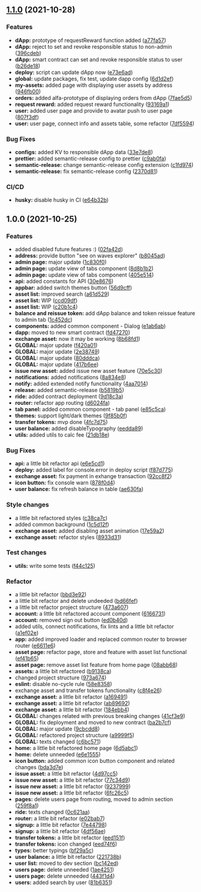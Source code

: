 ## [1.1.0](https://github.com/blednaya-luna/nyan-coin/compare/v1.0.0...v1.1.0) (2021-10-28)


### Features

* **dApp:** prototype of requestReward function added ([a77fa57](https://github.com/blednaya-luna/nyan-coin/commit/a77fa57f7fededb9043ab426a5dc5fa1e688ddfb))
* **dApp:** reject to set and revoke responsible status to non-admin ([396cdeb](https://github.com/blednaya-luna/nyan-coin/commit/396cdeb4f5d3e3ad60cfc794df3198960e451e2a))
* **dApp:** smart contract can set and revoke responsible status to user ([b26de18](https://github.com/blednaya-luna/nyan-coin/commit/b26de1838097ddeb014a04a964206afca0e58a79))
* **deploy:** script can update dApp now ([e73e6ad](https://github.com/blednaya-luna/nyan-coin/commit/e73e6ad09075968bc6e2b5ac749819f6baf90633))
* **global:** update packages, fix test, update dapp config ([6d1d2ef](https://github.com/blednaya-luna/nyan-coin/commit/6d1d2ef68be563ff41e55c7e14f17f380063c15b))
* **my-assets:** added page with displaying user assets by address ([946fb00](https://github.com/blednaya-luna/nyan-coin/commit/946fb0070aab34d1847f31c4e5c0acd771fcbd60))
* **orders:** added alfa-prototype of displaying orders from dApp ([7fae5d5](https://github.com/blednaya-luna/nyan-coin/commit/7fae5d5e72c622c2039f26bed389a467d875adca))
* **request reward:** added request reward functionality ([93169a1](https://github.com/blednaya-luna/nyan-coin/commit/93169a1bf71e784fb2afd0ff4343b1b81442f4d1))
* **user:** added user page and provide to avatar push to user page ([807f3df](https://github.com/blednaya-luna/nyan-coin/commit/807f3df1edcc0f472d761ccc02b674100c7c2164))
* **user:** user page, connect info and assets table, some refactor ([7df5594](https://github.com/blednaya-luna/nyan-coin/commit/7df5594bc9f4d61051052255abcbcd58124b06c3))


### Bug Fixes

* **configs:** added KV to responsible dApp data ([33e7de8](https://github.com/blednaya-luna/nyan-coin/commit/33e7de8d11c44d9afae4418c550b88b457e718ff))
* **prettier:** added semantic-release config to prettier ([c9ab0fa](https://github.com/blednaya-luna/nyan-coin/commit/c9ab0fa1b7045a666807fc6016b78ab0f588b9c9))
* **semantic-release:** change semantic-release config extension ([c1fd974](https://github.com/blednaya-luna/nyan-coin/commit/c1fd97479f964f386cd598e6e2d6843d9247b077))
* **semantic-release:** fix semantic-release config ([2370d81](https://github.com/blednaya-luna/nyan-coin/commit/2370d81f46c68c61843a27981c971e442aa17b38))


### CI/CD

* **husky:** disable husky in CI ([e64b32b](https://github.com/blednaya-luna/nyan-coin/commit/e64b32bc98f64ef79042af438f899a75eb06dc84))

## 1.0.0 (2021-10-25)


### Features

* added disabled future features :) ([02fa42d](https://github.com/blednaya-luna/nyan-coin/commit/02fa42d2cdc091f15ee887b934db1bc097dd0c7a))
* **address:** provide button "see on waves explorer" ([b8045ad](https://github.com/blednaya-luna/nyan-coin/commit/b8045ad59b29f6ffa63d295fdf2a237bc655eaa5))
* **admin page:** major update ([1c830f0](https://github.com/blednaya-luna/nyan-coin/commit/1c830f0abf2bf2c43c4bb927296c3503de3536df))
* **admin page:** update view of tabs component ([8d8b1b2](https://github.com/blednaya-luna/nyan-coin/commit/8d8b1b2d091b63becb591092dc5d50f05fb25675))
* **admin page:** update view of tabs component ([405e514](https://github.com/blednaya-luna/nyan-coin/commit/405e51460358ac9b36918594ee70cbbcc99c0b92))
* **api:** added constants for API ([30e8676](https://github.com/blednaya-luna/nyan-coin/commit/30e8676b2cd02cdb37ee05cc43dd7ea2d048bf03))
* **appbar:** added switch themes button ([56d9cff](https://github.com/blednaya-luna/nyan-coin/commit/56d9cfff0e2092ffe96fef7d38dfd5a4831b2588))
* **asset list:** improved search ([a61d529](https://github.com/blednaya-luna/nyan-coin/commit/a61d52979f293fd59f6e3bf94d796fc659069a1f))
* **asset list:** WIP ([ccd09df](https://github.com/blednaya-luna/nyan-coin/commit/ccd09df1aebe34b3327832b98e2c10380856ba99))
* **asset list:** WIP ([c20b1c4](https://github.com/blednaya-luna/nyan-coin/commit/c20b1c48e1bc5c524997d80d61d7d02346dcd75e))
* **balance and reissue token:** add dApp balance and token reissue feature to admin tab ([1c452dc](https://github.com/blednaya-luna/nyan-coin/commit/1c452dc997380884d48619b94ce84991505878ef))
* **components:** added common component - Dialog ([e1ab6ab](https://github.com/blednaya-luna/nyan-coin/commit/e1ab6abfd664f5a6cda18c4bf6468c54284e632b))
* **dapp:** moved to new smart contract ([fd47270](https://github.com/blednaya-luna/nyan-coin/commit/fd47270225507690b05b844178e3633c15215620))
* **exchange asset:** now it may be working ([8b68fd1](https://github.com/blednaya-luna/nyan-coin/commit/8b68fd16a150dcc0997ba7f47f348fac503bed4f))
* **GLOBAL:** major update ([f420a01](https://github.com/blednaya-luna/nyan-coin/commit/f420a01b1d2abdd61727daed277f5dea7c93415f))
* **GLOBAL:** major update ([2e38749](https://github.com/blednaya-luna/nyan-coin/commit/2e387492b47cc947bada37d8c285826d79f4b98f))
* **GLOBAL:** major update ([80dddca](https://github.com/blednaya-luna/nyan-coin/commit/80dddcaae59b23a73fe7ea801171712025959444))
* **GLOBAL:** major update ([417b6ee](https://github.com/blednaya-luna/nyan-coin/commit/417b6ee59170f364ba277d50bdab42e77365edb7))
* **issue new asset:** added issue new asset feature ([70e5c30](https://github.com/blednaya-luna/nyan-coin/commit/70e5c308262d0359fea5767cd3849f9d4fad8a07))
* **notifications:** added notifications ([8a834e8](https://github.com/blednaya-luna/nyan-coin/commit/8a834e89fbff91b57d810bd15a14b1ea3021d12f))
* **notify:** added extended notify functionality ([4aa7014](https://github.com/blednaya-luna/nyan-coin/commit/4aa70142c97a441f702d3c5321fa9a3a6bffb422))
* **release:** added semantic-release ([b5819b5](https://github.com/blednaya-luna/nyan-coin/commit/b5819b5cb3385c33264aa71bea139f62841e017e))
* **ride:** added contract deployment ([9d18c3a](https://github.com/blednaya-luna/nyan-coin/commit/9d18c3a9ac854c8d0914f4a52a00602d9b24b345))
* **router:** refactor app routing ([d6024fa](https://github.com/blednaya-luna/nyan-coin/commit/d6024faebf07b90cfad64f2cd48e42adc9284cb8))
* **tab panel:** added common component - tab panel ([e85c5ca](https://github.com/blednaya-luna/nyan-coin/commit/e85c5cad90ab23020b7047d2830dcb2f315ef05a))
* **themes:** support light/dark themes ([9f85b0f](https://github.com/blednaya-luna/nyan-coin/commit/9f85b0fa94377eec6ab371c20797bef9d53fbfe0))
* **transfer tokens:** mvp done ([4fc7d75](https://github.com/blednaya-luna/nyan-coin/commit/4fc7d75715e9da80ceb7617f54cbbec5bb30a3ef))
* **user balance:** added disableTypography ([eedda89](https://github.com/blednaya-luna/nyan-coin/commit/eedda89ba59f84004585325b8a74f1780e1c257b))
* **utils:** added utils to calc fee ([21db18e](https://github.com/blednaya-luna/nyan-coin/commit/21db18ec6ffcec591105bcb91db3149d3f6a848c))


### Bug Fixes

* **api:** a little bit refactor api ([e6e5cd1](https://github.com/blednaya-luna/nyan-coin/commit/e6e5cd1e967de3e1283bfc0dfd2e61875bf3f405))
* **deploy:** added label for console.error in deploy script ([f87d775](https://github.com/blednaya-luna/nyan-coin/commit/f87d775fa216e84cf8555f5c1b82b053ba4a8fd1))
* **exchange asset:** fix payment in exhange transaction ([92cc8f2](https://github.com/blednaya-luna/nyan-coin/commit/92cc8f23e42fed934b1f53d133b75ce4f1789998))
* **icon button:** fix console warn ([878f0d4](https://github.com/blednaya-luna/nyan-coin/commit/878f0d4ccce83eb61d8205513e70d4b0ec21ec4e))
* **user balance:** fix refresh balance in table ([ae630fa](https://github.com/blednaya-luna/nyan-coin/commit/ae630facb99018e1a07280ce3228aa5bcdd52cfb))


### Style changes

* a little bit refactored styles ([c38ca7c](https://github.com/blednaya-luna/nyan-coin/commit/c38ca7ccd1130a9c6e230baaf908a07a04b0ad49))
* added common background ([1c5d12f](https://github.com/blednaya-luna/nyan-coin/commit/1c5d12f4f2b4f550933027ee163a39495c658436))
* **exchange asset:** added disabling asset animation ([17e59a2](https://github.com/blednaya-luna/nyan-coin/commit/17e59a2b0740556ea01652540f8df49d2e5d86aa))
* **exchange asset:** refactor styles ([8933d31](https://github.com/blednaya-luna/nyan-coin/commit/8933d310d1987fe0e8f5d1b01b29609656a50a6c))


### Test changes

* **utils:** write some tests ([f44c125](https://github.com/blednaya-luna/nyan-coin/commit/f44c125ce2e346ea79bd285b5cb67a90b9889117))


### Refactor

* a little bit refactor ([bbd3e92](https://github.com/blednaya-luna/nyan-coin/commit/bbd3e921e7a0d15b59f26ddda12c3be4dd4f1fc5))
* a little bit refactor and delete undeeded ([bd66fef](https://github.com/blednaya-luna/nyan-coin/commit/bd66fefd1885cc969ab0b9176b626e31a4619850))
* a little bit refactor project structure ([473a607](https://github.com/blednaya-luna/nyan-coin/commit/473a607555afe98137646d0f2d57d1aeb97c93a9))
* **account:** a little bit refactored account component ([6166731](https://github.com/blednaya-luna/nyan-coin/commit/6166731c9a1aa0343d4cee30917cf859202d38bc))
* **account:** removed sign out button ([ed0b40d](https://github.com/blednaya-luna/nyan-coin/commit/ed0b40dbdc85c3ac9d9be6ef6b1854b3aadce409))
* added utils, connect notifications, fix lints and a little bit refactor ([a1ef02e](https://github.com/blednaya-luna/nyan-coin/commit/a1ef02ef7406831c70d291c4f734481f88876f3b))
* **app:** added improved loader and replaced common router to browser router ([e6611e6](https://github.com/blednaya-luna/nyan-coin/commit/e6611e65ecc6d0984bbc6df52604b451aa349389))
* **asset page:** refactor page, store and feature with asset list functional ([ef41b65](https://github.com/blednaya-luna/nyan-coin/commit/ef41b6556562b45e0e562e780d3ebdfe6d7e5e4c))
* **asset page:** remove asset list feature from home page ([08abb68](https://github.com/blednaya-luna/nyan-coin/commit/08abb68e2bc3f5a79f544ce8e0ec822c2e14b8d3))
* **assets:** a little bit refactored ([b9138ca](https://github.com/blednaya-luna/nyan-coin/commit/b9138ca7d2a432dbd7bb74a2963edc5673a738ba))
* changed project structure ([973a674](https://github.com/blednaya-luna/nyan-coin/commit/973a674dfdfb3afc52221b652b67c000c443ca34))
* **eslint:** disable no-cycle rule ([58e8358](https://github.com/blednaya-luna/nyan-coin/commit/58e8358765b6134dbc0ecc8f31216f3255caa69c))
* exchange asset and transfer tokens functionality ([c8f4e26](https://github.com/blednaya-luna/nyan-coin/commit/c8f4e26bb0c05d5b610d7fdfad4769c97188e410))
* **exchange asset:** a little bit refactor ([a169491](https://github.com/blednaya-luna/nyan-coin/commit/a169491478ba042fc976dae835bbd4f03ca7140b))
* **exchange asset:** a little bit refactor ([ab89692](https://github.com/blednaya-luna/nyan-coin/commit/ab89692de929644a8b7017a4c5b49f03c4a8f6a3))
* **exchange asset:** a little bit refactor ([184ebb4](https://github.com/blednaya-luna/nyan-coin/commit/184ebb4809b5821457fce81b98ea2264f8523383))
* **GLOBAL:** changes related with previous breaking changes ([41cf3e9](https://github.com/blednaya-luna/nyan-coin/commit/41cf3e95a02d4a1faec99252f15ebc81e7c5d133))
* **GLOBAL:** fix deployment and moved to new contract ([ba2b7cf](https://github.com/blednaya-luna/nyan-coin/commit/ba2b7cf229fcdd90d8066fded1bd2cf76b46fd74))
* **GLOBAL:** major update ([9cbcdd8](https://github.com/blednaya-luna/nyan-coin/commit/9cbcdd86a456ab026a5d0476ff42fb37e271df6a))
* **GLOBAL:** refactored project structure ([a9999f5](https://github.com/blednaya-luna/nyan-coin/commit/a9999f50e18d5d2fe461993fa261a4f0aae08986))
* **GLOBAL:** texts changed ([c6bc571](https://github.com/blednaya-luna/nyan-coin/commit/c6bc5717a14d16b07844b54b29c40cec1e5c30f7))
* **home:** a little bit refactored home page ([6d5abc1](https://github.com/blednaya-luna/nyan-coin/commit/6d5abc11a10efeac6a57787d555588742d8be645))
* **home:** delete unneeded ([e6e1555](https://github.com/blednaya-luna/nyan-coin/commit/e6e15554f127530b4ada9ea186b2315d07ed9ebd))
* **icon button:** added common icon button component and related changes ([bda3d7e](https://github.com/blednaya-luna/nyan-coin/commit/bda3d7e80967baa5e8bf8207e44f8fbadad60b34))
* **issue asset:** a little bit refactor ([4d97cc5](https://github.com/blednaya-luna/nyan-coin/commit/4d97cc56474de460965889771dc0dd824c1ee454))
* **issue new asset:** a little bit refactor ([77c34d9](https://github.com/blednaya-luna/nyan-coin/commit/77c34d94e837b7e7c0232e17446ac5f81c6822b5))
* **issue new asset:** a little bit refactor ([9237999](https://github.com/blednaya-luna/nyan-coin/commit/92379990bf310f5d861473e1b10a5bbf9f4dad39))
* **issue new asset:** a little bit refactor ([6fc26c5](https://github.com/blednaya-luna/nyan-coin/commit/6fc26c5ef3f2d0d84b4f6b40f14823ddd387feff))
* **pages:** delete users page from routing, moved to admin section ([259f8a1](https://github.com/blednaya-luna/nyan-coin/commit/259f8a116459eafe8b10adc6b58461ace0b7626d))
* **ride:** texts changed ([0c621aa](https://github.com/blednaya-luna/nyan-coin/commit/0c621aa4e980318c73f2b486cb4c904dfa8e496a))
* **router:** a little bit refactor ([e02bab7](https://github.com/blednaya-luna/nyan-coin/commit/e02bab7d78e4b760360ac92a25885d5b2b278504))
* **signup:** a little bit refactor ([7e44798](https://github.com/blednaya-luna/nyan-coin/commit/7e44798b99228e7d70010f02e93831ec5485d568))
* **signup:** a little bit refactor ([4df56ae](https://github.com/blednaya-luna/nyan-coin/commit/4df56ae24da527b9a81eed3ae8170499bb8f18b9))
* **transfer tokens:** a little bit refactor ([eed151f](https://github.com/blednaya-luna/nyan-coin/commit/eed151f89a423e81c843b3bda507c8adc655343d))
* **transfer tokens:** icon changed ([eed74f6](https://github.com/blednaya-luna/nyan-coin/commit/eed74f611bcf3d82acc3b9959df854aa6b65417c))
* **types:** better typings ([bf29a5c](https://github.com/blednaya-luna/nyan-coin/commit/bf29a5cdba34f5c2a44bed784c31393e901f8711))
* **user balance:** a little bit refactor ([221738b](https://github.com/blednaya-luna/nyan-coin/commit/221738b3064ec2bae392687021d575118b6c0307))
* **user list:** moved to dev section ([bc142ed](https://github.com/blednaya-luna/nyan-coin/commit/bc142edb719a958e906771447822eec7e6258bad))
* **users page:** delete unneeded ([1ae4251](https://github.com/blednaya-luna/nyan-coin/commit/1ae42516e4b38661ab4267bd78f9d57d89675059))
* **users page:** delete unneeded ([443f1d4](https://github.com/blednaya-luna/nyan-coin/commit/443f1d406f29a9abdc6f0297cf4bdfca85ea99d2))
* **users:** added search by user ([81b6351](https://github.com/blednaya-luna/nyan-coin/commit/81b6351a5093d7261ccf75e2d28398efde0f9858))

